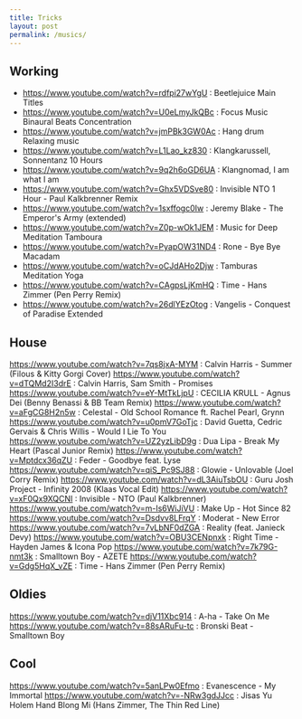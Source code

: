 ```yaml
---
title: Tricks
layout: post
permalink: /musics/
---
```


## Working

- https://www.youtube.com/watch?v=rdfpi27wYgU : Beetlejuice Main Titles
- https://www.youtube.com/watch?v=U0eLmyJkQBc : Focus Music Binaural Beats Concentration
- https://www.youtube.com/watch?v=jmPBk3GW0Ac : Hang drum Relaxing music
- https://www.youtube.com/watch?v=L1Lao_kz830 : Klangkarussell, Sonnentanz 10 Hours
- https://www.youtube.com/watch?v=9q2h6oGD6UA : Klangnomad, I am what I am
- https://www.youtube.com/watch?v=Ghx5VDSve80 : Invisible NTO 1 Hour - Paul Kalkbrenner Remix
- https://www.youtube.com/watch?v=1sxffogc0Iw : Jeremy Blake - The Emperor's Army (extended)
- https://www.youtube.com/watch?v=Z0p-wOk1JEM : Music for Deep Meditation Tamboura
- https://www.youtube.com/watch?v=PyapOW31ND4 : Rone - Bye Bye Macadam
- https://www.youtube.com/watch?v=oCJdAHo2Djw : Tamburas Meditation Yoga
- https://www.youtube.com/watch?v=CAgpsLjKmHQ : Time - Hans Zimmer (Pen Perry Remix)
- https://www.youtube.com/watch?v=26dlYEzOtog : Vangelis - Conquest of Paradise Extended

## House

https://www.youtube.com/watch?v=7qs8jxA-MYM : Calvin Harris - Summer (Filous & Kitty Gorgi Cover)
https://www.youtube.com/watch?v=dTQMd2I3drE : Calvin Harris, Sam Smith - Promises
https://www.youtube.com/watch?v=eY-MtTkLjpU : CECILIA KRULL - Agnus Dei (Benny Benassi & BB Team Remix)
https://www.youtube.com/watch?v=aFgCG8H2n5w : Celestal - Old School Romance ft. Rachel Pearl, Grynn
https://www.youtube.com/watch?v=u0pmV7GoTjc : David Guetta, Cedric Gervais & Chris Willis - Would I Lie To You
https://www.youtube.com/watch?v=UZ2yzLibD9g : Dua Lipa - Break My Heart (Pascal Junior Remix)
https://www.youtube.com/watch?v=Mptdcx36qZU : Feder - Goodbye feat. Lyse
https://www.youtube.com/watch?v=qiS_Pc9SJ88 : Glowie - Unlovable (Joel Corry Remix)
https://www.youtube.com/watch?v=dL3AiuTsbOU : Guru Josh Project - Infinity 2008 (Klaas Vocal Edit)
https://www.youtube.com/watch?v=xF0Qx9XQCNI : Invisible - NTO (Paul Kalkbrenner)
https://www.youtube.com/watch?v=m-Is6WiJiVU : Make Up - Hot Since 82
https://www.youtube.com/watch?v=Dsdvv8LFrqY : Moderat - New Error
https://www.youtube.com/watch?v=7vLbNF0dZGA : Reality (feat. Janieck Devy)
https://www.youtube.com/watch?v=OBU3CENpnxk : Right Time - Hayden James & Icona Pop
https://www.youtube.com/watch?v=7k79G-nmt3k : Smalltown Boy - AZETE
https://www.youtube.com/watch?v=Gdg5HqX_vZE : Time - Hans Zimmer (Pen Perry Remix)

## Oldies

https://www.youtube.com/watch?v=djV11Xbc914 : A-ha - Take On Me
https://www.youtube.com/watch?v=88sARuFu-tc : Bronski Beat - Smalltown Boy

## Cool

https://www.youtube.com/watch?v=5anLPw0Efmo : Evanescence - My Immortal
https://www.youtube.com/watch?v=-NRw3gdJJcc : Jisas Yu Holem Hand Blong Mi (Hans Zimmer, The Thin Red Line)
